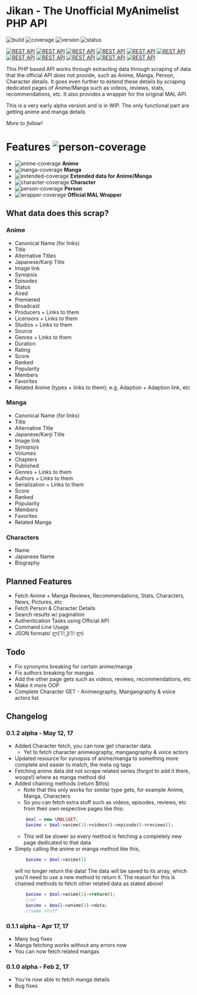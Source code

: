 # Jikan - The Unofficial MyAnimelist PHP API
![build](https://img.shields.io/badge/build-passing-green.svg?style=flat) ![coverage](https://img.shields.io/badge/coverage-30%-red.svg?style=flat) ![version](https://img.shields.io/badge/ver-0.1.2-blue.svg?style=flat) ![status](https://img.shields.io/badge/status-alpha-red.svg?style=flat) 

[![REST API](https://img.shields.io/badge/jikan.me-development-red.svg?style=flat)](http://jikan.me)
[![REST API](https://img.shields.io/badge/jikan.me-development-red.svg?style=flat)](http://jikan.me)
[![REST API](https://img.shields.io/badge/jikan.me-development-red.svg?style=flat)](http://jikan.me)
[![REST API](https://img.shields.io/badge/jikan.me-development-red.svg?style=flat)](http://jikan.me)
[![REST API](https://img.shields.io/badge/jikan.me-development-red.svg?style=flat)](http://jikan.me)
[![REST API](https://img.shields.io/badge/jikan.me-development-red.svg?style=flat)](http://jikan.me)
[![REST API](https://img.shields.io/badge/jikan.me-development-red.svg?style=flat)](http://jikan.me)
[![REST API](https://img.shields.io/badge/jikan.me-development-red.svg?style=flat)](http://jikan.me)
[![REST API](https://img.shields.io/badge/jikan.me-development-red.svg?style=flat)](http://jikan.me)
[![REST API](https://img.shields.io/badge/jikan.me-development-red.svg?style=flat)](http://jikan.me)
[![REST API](https://img.shields.io/badge/jikan.me-development-red.svg?style=flat)](http://jikan.me)

This PHP based API works through extracting data through scraping of data that the official API does not provide, such as Anime, Manga, Person, Character details. It goes even further to extend these details by scraping dedicated pages of Anime/Manga such as videos, reviews, stats, recommendations, etc. It also provides a wrapper for the original MAL API.

This is a very early alpha version and is in WIP. The only functional part are getting anime and manga details

*More to follow!*

# Features ![person-coverage](https://img.shields.io/badge/coverage-31.6%-orange.svg?style=flat&maxAge=3600)
- ![anime-coverage](https://img.shields.io/badge/coverage-95%-green.svg?style=flat&maxAge=3600) **Anime** 
- ![manga-coverage](https://img.shields.io/badge/coverage-95%-green.svg?style=flat&maxAge=3600) **Manga** 
- ![extended-coverage](https://img.shields.io/badge/coverage-_0%-red.svg?style=flat&maxAge=3600) **Extended data for Anime/Manga**
- ![character-coverage](https://img.shields.io/badge/coverage-_50%-red.svg?style=flat&maxAge=3600) **Character**
- ![person-coverage](https://img.shields.io/badge/coverage-_0%-red.svg?style=flat&maxAge=3600) **Person**
- ![wrapper-coverage](https://img.shields.io/badge/coverage-_0%-red.svg?style=flat&maxAge=3600) **Official MAL Wrapper**

## What data does this scrap?
### Anime
- Canonical Name (for links)
- Title
- Alternative Titles
- Japanese/Kanji Title
- Image link
- Synopsis
- Episodes
- Status
- Aired
- Premiered
- Broadcast
- Producers + Links to them
- Licensors + Links to them
- Studios + Links to them
- Source
- Genres + Links to them
- Duration
- Rating
- Score
- Ranked
- Popularity
- Members
- Favorites
- Related Anime (types + links to them); e.g, Adaption + Adaption link, etc

### Manga
- Canonical Name (for links)
- Title
- Alternative Title
- Japanese/Kanji Title
- Image link
- Synopsys
- Volumes
- Chapters
- Published
- Genres + Links to them
- Authors + Links to them
- Serialization + Links to them
- Score
- Ranked
- Popularity
- Members
- Favorites
- Related Manga

### Characters
- Name
- Japanese Name
- Biography


## Planned Features
- Fetch Anime + Manga Reviews, Recommendations, Stats, Characters, News, Pictures, etc
- Fetch Person & Character Details
- Search results w/ pagination
- Authentication Tasks using Official API
- Command Line Usage
- JSON formats! ლ( ͡⎚ ͜ʖ ͡⎚ ლ)

## Todo
- Fix synonyms breaking for certain anime/manga
- Fix authors breaking for mangas
- Add the other page gets such as videos, reviews, recommendations, etc
- Make it more OOP
- Complete Character GET - Animeography, Mangaography & voice actors list

## Changelog
### 0.1.2 alpha - May 12, 17
- Added Character fetch, you can now get character data.
	- Yet to fetch character animeography, mangaography & voice actors
- Updated resource for synopsis of anime/manga to something more complete and easier to match, the meta og tags
- Fetching anime data did not scrape related series (forgot to add it there, woops!) where as manga method did
- Added chaining methods (return $this)
	- Note that this only works for similar type gets, for example Anime, Manga, Characters
	- So you can fetch extra stuff such as videos, episodes, reviews, etc from their own respective pages like this:
	```php
		$mal = new \MAL\GET;
		$anime = $mal->anime(1)->videos()->episode()->reviews();
	```
	- This will be slower as every method is fetching a completely new page dedicated to that data
- Simply calling the anime or manga method like this,
	```php
		$anime = $mal->anime(1)
	```
	will no longer return the data! The data will be saved to its array, which you'll need to use a new method to return it.
	The reason for this is chained methods to fetch other related data as stated above!
	```php
		$anime = $mal->anime(1)->return();
		//or
		$anime = $mail->anime(1)->data;
		//same stuff
	```


### 0.1.1 alpha - Apr 17, 17
- Many bug fixes
- Manga fetching works without any errors now
- You can now fetch related mangas

### 0.1.0 alpha - Feb 2, 17
- You're now able to fetch manga details
- Bug fixes

